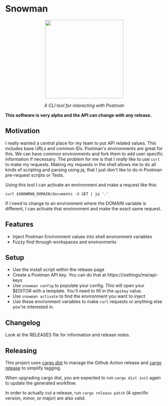 # Snowman
<p align="center">
  <img src="https://github.com/PatOConnor43/snowman/assets/6657525/6afba551-934a-45fa-b348-e81e437a8a1d" width="250"/>
</p>
<p align="center">
<em> A CLI tool for interacting with Postman</em>
</p>

**This software is very alpha and the API can change with any release.**

## Motivation
I really wanted a central place for my team to put API related values. This includes base URLs and common IDs. Postman's environments are great for this. We can have common environments and fork them to add user specific information if necessary. The _problem_ for me is that I _really_ like to use `curl` to make my requests. Making my requests in the shell allows me to do all kinds of scripting and parsing using jq, that I just don't like to do in Postman pre-request scripts or Tests. 

Using this tool I can activate an environment and make a request like this:
```
curl $SNOWMAN_DOMAIN/documents -X GET | jq '.'
```
If I need to change to an environment where the DOMAIN variable is different, I can activate that environment and make the exact same request.

## Features
- Inject Postman Environment values into shell environment variables
- Fuzzy find through workspaces and environments

## Setup
- Use the install script within the release page
- Create a Postman API key. You can do that at https://<your domain>/settings/me/api-keys
- Use `snowman config` to populate your config. This will open your $EDITOR with a template. You'll need to fill in the `apikey` value.
- Use `snowman activate` to find the environment you want to inject
- Use these environment variables to make `curl` requests or anything else you're interested in.

## Changelog
Look at the RELEASES file for information and release notes.

## Releasing
This project uses [cargo dist](https://github.com/axodotdev/cargo-dist) to manage the Github Action release and [cargo release](https://github.com/crate-ci/cargo-release) to simplify tagging.

When upgrading cargo dist, you are expected to run `cargo dist init` again to update the generated workflow.

In order to actually cut a release, run `cargo release patch` (A specific version, minor, or major) are also valid.
